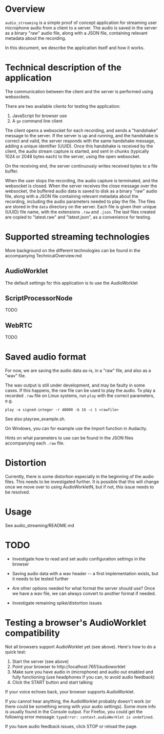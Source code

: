# Overview

`audio_streaming` is a simple proof of concept application for streaming user microphone audio from a client to a server. The audio is saved in the server as a binary "raw" audio file, along with a JSON file, containing relevant metadata about the recording.

In this document, we describe the application itself and how it works.

# Technical description of the application

The communication between the client and the server is performed using websockets.

There are two available clients for testing the application:

1. JavaScript for browser use
2. A `go` command line client

The client opens a websocket for each recording, and sends a "handshake" message to the server. If the server is up and running, and the handshake is correct and valid, the server responds with the same handshake message, adding a unique identifier (UUID). Once this handshake is received by the client, the audio stream capture is started, and sent in chunks (typically 1024 or 2048 bytes each) to the server, using the open websocket.

On the receiving end, the server continuously writes received bytes to a file buffer.

When the user stops the recording, the audio capture is terminated, and the websocket is closed. When the server receives the close message over the websocket, the buffered audio data is saved to disk as a binary "raw" audio file, along with a JSON file containing relevant metadata about the recording, including the audio parameters needed to play the file. The files are stored in the `data` directory on the server. Each file is given their unique (UUID) file name, with the extensions `.raw` and `.json`. The last files created are copied to "latest.raw" and "latest.json", as a convenience for testing.


# Supported streaming technologies

More background on the different technologies can be found in the accompanying TechnicalOverview.md

## AudioWorklet

The default settings for this application is to use the AudioWorklet

## ScriptProcessorNode
TODO

## WebRTC
TODO

# Saved audio format

For now, we are saving the audio data as-is, in a "raw" file, and also as a "wav" file.

The wav output is still under development, and may be faulty in some cases. If this happens, the raw file can be used to play the audio. To play a recorded `.raw` file on Linux systems, run `play` with the correct parameters, e.g.

 `play -e signed-integer -r 48000 -b 16 -c 1 <rawfile>`

See also playraw_example.sh.

On Windows, you can for example use the Import function in Audacity.

Hints on what parameters to use can be found in the JSON files accompanying each `.raw` file.

# Distortion

Currently, there is some distortion especially in the beginning of the audio files. This needs to be investigated further. It is possible that this will change once we move over to using AudioWorkletN, but if not, this issue needs to be resolved.



# Usage

See audio_streaming/README.md





# TODO

* Investigate how to read and set audio configuration settings in the browser

* Saving audio data with a wav header -- a first implementation exists, but it needs to be tested further

* Are other options needed for what format the server should use? Once we have a wav file, we can always convert to another format if needed.

* Investigate remaining spike/distortion issues



# Testing a browser's AudioWorklet compatibility

Not all browsers support AudioWorklet yet (see above). Here's how to do a quick test:

1. Start the server (see above)
2. Point your browser to http://localhost:7651/audioworklet
3. Make sure you have audio in (microphone) and audio out enabled and fully functioning (use headphones if you can, to avoid audio feedback)
4. Click the START button and start talking

If your voice echoes back, your browser supports AudioWorklet.

If you cannot hear anything, the AudioWorklet probably doesn't work (or there could be something wrong with your audio settings). Some more info is usually found in the Console output. For Firefox, you could get the following error message: `typeError: context.audioWorklet is undefined`.

If you have audio feedback issues, click STOP or reload the page.
